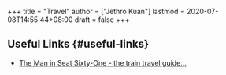 +++
title = "Travel"
author = ["Jethro Kuan"]
lastmod = 2020-07-08T14:55:44+08:00
draft = false
+++

## Useful Links {#useful-links}

- [The Man in Seat Sixty-One - the train travel guide...](https://www.seat61.com/)
